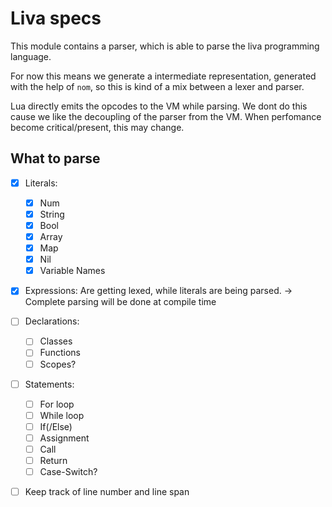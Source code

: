 # Liva specs

This module contains a parser, which is able to parse the liva programming language.

For now this means we generate a intermediate representation, generated with the help of `nom`,
 so this is kind of a mix between a lexer and parser.

Lua directly emits the opcodes to the VM while parsing. We dont do this cause we like the
decoupling of the parser from the VM. When perfomance become critical/present, this may change.


## What to parse

* [x] Literals:
    * [x] Num
    * [x] String
    * [x] Bool
    * [x] Array
    * [x] Map
    * [x] Nil
    * [x] Variable Names

* [x] Expressions: Are getting lexed, while literals are being parsed.
        -> Complete parsing will be done at compile time
      
* [ ] Declarations:
    * [ ] Classes
    * [ ] Functions
    * [ ] Scopes?

* [ ] Statements:
    * [ ] For loop
    * [ ] While loop
    * [ ] If(/Else)
    * [ ] Assignment
    * [ ] Call
    * [ ] Return
    * [ ] Case-Switch?

* [ ] Keep track of line number and line span
